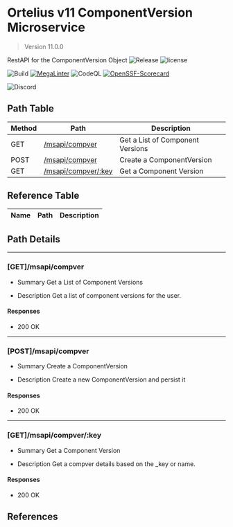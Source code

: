 # Ortelius v11 ComponentVersion Microservice

> Version 11.0.0

RestAPI for the ComponentVersion Object
![Release](https://img.shields.io/github/v/release/ortelius/scec-compver?sort=semver)
![license](https://img.shields.io/github/license/ortelius/.github)

![Build](https://img.shields.io/github/actions/workflow/status/ortelius/scec-compver/build-push-chart.yml)
[![MegaLinter](https://github.com/ortelius/scec-compver/workflows/MegaLinter/badge.svg?branch=main)](https://github.com/ortelius/scec-compver/actions?query=workflow%3AMegaLinter+branch%3Amain)
![CodeQL](https://github.com/ortelius/scec-compver/workflows/CodeQL/badge.svg)
[![OpenSSF-Scorecard](https://api.securityscorecards.dev/projects/github.com/ortelius/scec-compver/badge)](https://api.securityscorecards.dev/projects/github.com/ortelius/scec-compver)

![Discord](https://img.shields.io/discord/722468819091849316)

## Path Table

| Method | Path                                       | Description                      |
|--------|--------------------------------------------|----------------------------------|
| GET    | [/msapi/compver](#getmsapicompver)         | Get a List of Component Versions |
| POST   | [/msapi/compver](#postmsapicompver)        | Create a ComponentVersion        |
| GET    | [/msapi/compver/:key](#getmsapicompverkey) | Get a Component Version          |

## Reference Table

| Name | Path | Description |
| --- | --- | --- |

## Path Details

***

### [GET]/msapi/compver

- Summary
Get a List of Component Versions

- Description
Get a list of component versions for the user.

#### Responses

- 200 OK

***

### [POST]/msapi/compver

- Summary
Create a ComponentVersion

- Description
Create a new ComponentVersion and persist it

#### Responses

- 200 OK

***

### [GET]/msapi/compver/:key

- Summary
Get a Component Version

- Description
Get a compver details based on the _key or name.

#### Responses

- 200 OK

## References
